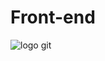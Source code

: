 # Front-end

![logo git](https://github.com/notiavinajefferson@gmail.com/mon-projet/blob/main/25231.png?raw=true)
